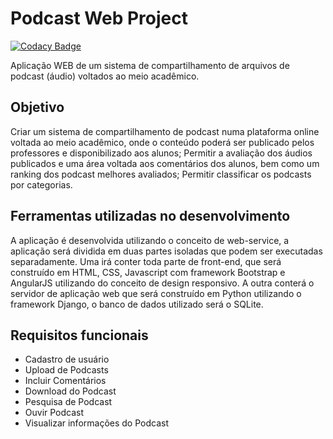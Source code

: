 # Podcast Web Project

[![Codacy Badge](https://api.codacy.com/project/badge/Grade/4556a7f57ffe4fc9812d07c9fd08483b)](https://www.codacy.com/app/ezequielramos/djangoPodcastWebProject?utm_source=github.com&amp;utm_medium=referral&amp;utm_content=ezequielramos/djangoPodcastWebProject&amp;utm_campaign=Badge_Grade)

Aplicação WEB de um sistema de compartilhamento de arquivos de podcast (áudio) voltados ao meio acadêmico. 

## Objetivo

Criar um sistema de compartilhamento de podcast numa plataforma online voltada ao meio acadêmico, onde o conteúdo poderá ser publicado pelos professores e disponibilizado aos alunos; Permitir a avaliação dos áudios publicados e uma área voltada aos comentários dos alunos, bem como um ranking dos podcast melhores avaliados; Permitir classificar os podcasts por categorias.

## Ferramentas utilizadas no desenvolvimento

A aplicação é desenvolvida utilizando o conceito de web-service, a aplicação será dividida em duas partes isoladas que podem ser executadas separadamente. Uma irá conter toda parte de front-end, que será construído em HTML, CSS, Javascript com framework Bootstrap e AngularJS utilizando do conceito de design responsivo. A outra conterá o servidor de aplicação web que será construído em Python utilizando o framework Django, o banco de dados utilizado será o SQLite.

## Requisitos funcionais

- Cadastro de usuário
- Upload de Podcasts
- Incluir Comentários
- Download do Podcast
- Pesquisa de Podcast
- Ouvir Podcast
- Visualizar informações do Podcast